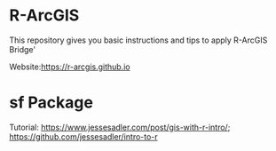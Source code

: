 # R-ArcGIS

This repository gives you basic instructions and tips to apply R-ArcGIS Bridge'

Website:https://r-arcgis.github.io

# sf Package
Tutorial: https://www.jessesadler.com/post/gis-with-r-intro/; https://github.com/jessesadler/intro-to-r


